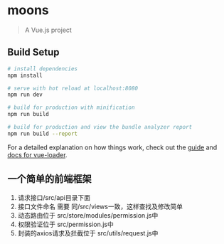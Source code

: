 # moons

> A Vue.js project

## Build Setup

``` bash
# install dependencies
npm install

# serve with hot reload at localhost:8080
npm run dev

# build for production with minification
npm run build

# build for production and view the bundle analyzer report
npm run build --report
```

For a detailed explanation on how things work, check out the [guide](http://vuejs-templates.github.io/webpack/) and [docs for vue-loader](http://vuejs.github.io/vue-loader).


## 一个简单的前端框架

1. 请求接口/src/api目录下面
2. 接口文件命名 需要 同/src/views一致，这样查找及修改简单
3. 动态路由位于 src/store/modules/permission.js中
4. 权限验证位于 src/permission.js中
5. 封装的axios请求及拦截位于 src/utils/request.js中
